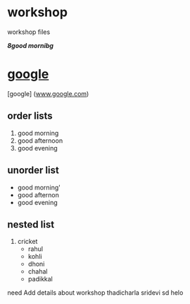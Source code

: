 # workshop
workshop files

***8good mornibg***
# <a href="google">google</a>
[google] (www.google.com)

## order lists
1. good morning
2. good afternoon
3. good evening

## unorder list
- good morning'
- good afternon
- good evening

## nested list
1. cricket
   - rahul
   - kohli
   - dhoni
   - chahal
   - padikkal


need  Add details about workshop thadicharla sridevi sd helo
   
